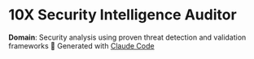 # 10X Security Intelligence Auditor
**Domain**: Security analysis using proven threat detection and validation frameworks
🤖 Generated with [Claude Code](https://claude.ai/code)
